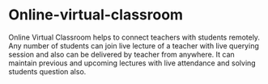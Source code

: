 # Online-virtual-classroom
Online Virtual Classroom helps to connect teachers with students remotely. Any number of students can join live lecture of a teacher with live querying session and also can be delivered by teacher from anywhere. It can maintain previous and upcoming lectures with live attendance and solving students question also.
